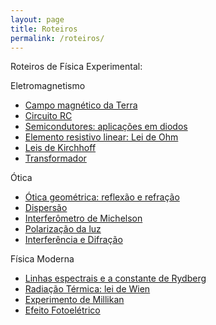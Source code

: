 ```yaml
---
layout: page
title: Roteiros
permalink: /roteiros/
---
```

Roteiros de Física Experimental:




Eletromagnetismo
- [Campo magnético da Terra](https://thonimar.github.io/ufes/roteiros/campo-magnetico-terra.pdf)
- [Circuito RC](https://thonimar.github.io/ufes/roteiros/circuito-rc.pdf)
- [Semicondutores: aplicações em diodos](https://thonimar.github.io/ufes/roteiros/diodo.pdf)
- [Elemento resistivo linear: Lei de Ohm](https://thonimar.github.io/ufes/roteiros/elemento-resistivo.pdf)
- [Leis de Kirchhoff](https://thonimar.github.io/ufes/roteiros/leis-kirchhff.pdf)
- [Transformador](https://thonimar.github.io/ufes/roteiros/transformadores.pdf)
  
Ótica
- [Ótica geométrica: reflexão e refração](https://thonimar.github.io/ufes/roteiros/otica-geometrica.pdf)
- [Dispersão](https://thonimar.github.io/ufes/roteiros/dispersao.pdf)
- [Interferômetro de Michelson](https://thonimar.github.io/ufes/roteiros/interferometro.pdf)
- [Polarização da luz](https://thonimar.github.io/ufes/roteiros/polarizacao.pdf)
- [Interferência e Difração](https://thonimar.github.io/ufes/roteiros/interferencia-difracao.pdf)
  
Física Moderna
- [Linhas espectrais e a constante de Rydberg](https://thonimar.github.io/ufes/roteiros/linhas-espectrais.pdf)
- [Radiação Térmica: lei de Wien](https://thonimar.github.io/ufes/roteiros/radiacao-corpo-negro.pdf)
- [Experimento de Millikan](https://thonimar.github.io/ufes/roteiros/millikan.pdf)
- [Efeito Fotoelétrico](https://thonimar.github.io/ufes/roteiros/efeito-fotoeletrico.pdf)

